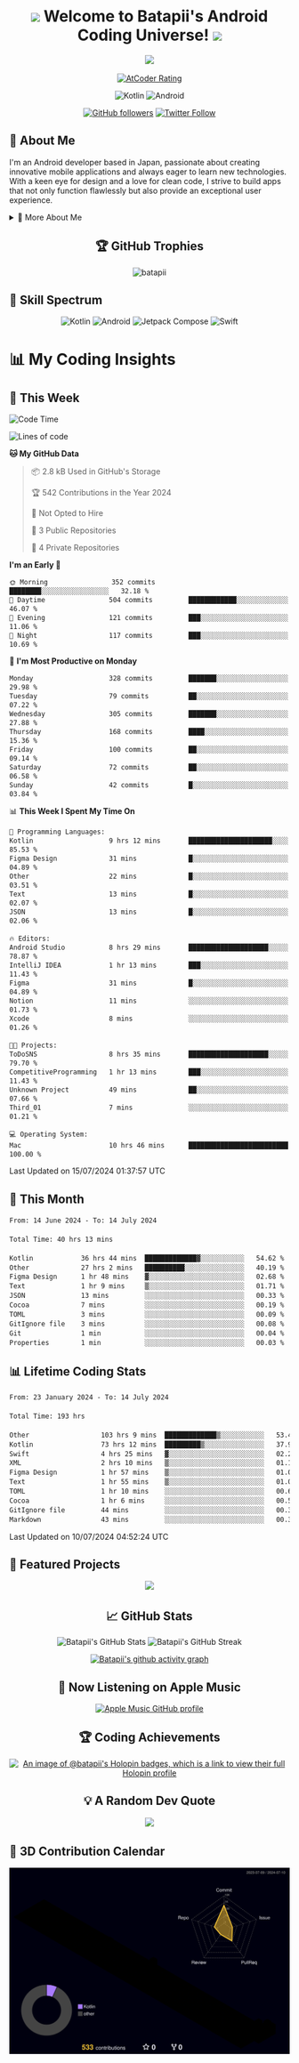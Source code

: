 <h1 align="center">
  <img src="https://media.giphy.com/media/hvRJCLFzcasrR4ia7z/giphy.gif" width="28">
  Welcome to Batapii's Android Coding Universe!
  <img src="https://media.giphy.com/media/hvRJCLFzcasrR4ia7z/giphy.gif" width="28">
</h1>

<p align="center">
  <img src="https://readme-typing-svg.herokuapp.com/?lines=Android+Developer+in+Japan;Always%20learning%20new%20things&font=Fira%20Code&center=true&width=440&height=45&color=f75c7e&vCenter=true&size=22">
</p>

<div align="center">
  
[![AtCoder Rating](https://img.shields.io/endpoint?url=https%3A%2F%2Fatcoder-badges.now.sh%2Fapi%2Fatcoder%2Fjson%2Fbatapii3939)](https://atcoder.jp/users/batapii3939)

![Kotlin](https://img.shields.io/badge/Kotlin-★☆☆☆☆☆☆☆☆☆-brightgreen)
![Android](https://img.shields.io/badge/Android-★☆☆☆☆☆☆☆☆☆-brightgreen)

  
[![GitHub followers](https://img.shields.io/github/followers/batapii?style=social)](https://github.com/batapii)
[![Twitter Follow](https://img.shields.io/twitter/follow/batapii?style=social)](https://twitter.com/batapii3939)

</div>

## 🚀 About Me
I'm an Android developer based in Japan, passionate about creating innovative mobile applications and always eager to learn new technologies. With a keen eye for design and a love for clean code, I strive to build apps that not only function flawlessly but also provide an exceptional user experience.

<details>
<summary>🌟 More About Me</summary>

- 🔭 I'm currently working on revolutionizing mobile productivity apps
- 🌱 I'm currently learning Kotlin Multiplatform and Jetpack Compose
- 👯 I'm looking to collaborate on open-source Android projects
- 💬 Ask me about Android development, Kotlin, and mobile UX design
- ⚡ Fun fact: I can solve a Rubik's cube in under 2 minutes!

</details>

<h2 align="center">🏆 GitHub Trophies</h2>
<p align="center">
  <img src="https://github-profile-trophy.vercel.app/?username=batapii&theme=nord&column=7&no-frame=true&no-bg=true&rank=SECRET,SSS,SS,S,AAA,AA,A,B,C,?" alt="batapii" />
</p>

## 🌈 Skill Spectrum

<div align="center">

![Kotlin](https://img.shields.io/badge/Kotlin-0095D5?style=for-the-badge&logo=kotlin&logoColor=white)
![Android](https://img.shields.io/badge/Android-3DDC84?style=for-the-badge&logo=android&logoColor=white)
![Jetpack Compose](https://img.shields.io/badge/Jetpack%20Compose-4285F4?style=for-the-badge&logo=jetpackcompose&logoColor=white)
![Swift](https://img.shields.io/badge/Swift-FA7343?style=for-the-badge&logo=swift&logoColor=white)

</div>


# 📊 My Coding Insights

## 📅 This Week
<!--START_SECTION:waka-week-->
![Code Time](http://img.shields.io/badge/Code%20Time-193%20hrs-blue)

![Lines of code](https://img.shields.io/badge/From%20Hello%20World%20I%27ve%20Written-79.9%20thousand%20lines%20of%20code-blue)

**🐱 My GitHub Data** 

> 📦 2.8 kB Used in GitHub's Storage 
 > 
> 🏆 542 Contributions in the Year 2024
 > 
> 🚫 Not Opted to Hire
 > 
> 📜 3 Public Repositories 
 > 
> 🔑 4 Private Repositories 
 > 
**I'm an Early 🐤** 

```text
🌞 Morning                352 commits         ████████░░░░░░░░░░░░░░░░░   32.18 % 
🌆 Daytime                504 commits         ████████████░░░░░░░░░░░░░   46.07 % 
🌃 Evening                121 commits         ███░░░░░░░░░░░░░░░░░░░░░░   11.06 % 
🌙 Night                  117 commits         ███░░░░░░░░░░░░░░░░░░░░░░   10.69 % 
```
📅 **I'm Most Productive on Monday** 

```text
Monday                   328 commits         ███████░░░░░░░░░░░░░░░░░░   29.98 % 
Tuesday                  79 commits          ██░░░░░░░░░░░░░░░░░░░░░░░   07.22 % 
Wednesday                305 commits         ███████░░░░░░░░░░░░░░░░░░   27.88 % 
Thursday                 168 commits         ████░░░░░░░░░░░░░░░░░░░░░   15.36 % 
Friday                   100 commits         ██░░░░░░░░░░░░░░░░░░░░░░░   09.14 % 
Saturday                 72 commits          ██░░░░░░░░░░░░░░░░░░░░░░░   06.58 % 
Sunday                   42 commits          █░░░░░░░░░░░░░░░░░░░░░░░░   03.84 % 
```


📊 **This Week I Spent My Time On** 

```text
💬 Programming Languages: 
Kotlin                   9 hrs 12 mins       █████████████████████░░░░   85.53 % 
Figma Design             31 mins             █░░░░░░░░░░░░░░░░░░░░░░░░   04.89 % 
Other                    22 mins             █░░░░░░░░░░░░░░░░░░░░░░░░   03.51 % 
Text                     13 mins             █░░░░░░░░░░░░░░░░░░░░░░░░   02.07 % 
JSON                     13 mins             █░░░░░░░░░░░░░░░░░░░░░░░░   02.06 % 

🔥 Editors: 
Android Studio           8 hrs 29 mins       ████████████████████░░░░░   78.87 % 
IntelliJ IDEA            1 hr 13 mins        ███░░░░░░░░░░░░░░░░░░░░░░   11.43 % 
Figma                    31 mins             █░░░░░░░░░░░░░░░░░░░░░░░░   04.89 % 
Notion                   11 mins             ░░░░░░░░░░░░░░░░░░░░░░░░░   01.73 % 
Xcode                    8 mins              ░░░░░░░░░░░░░░░░░░░░░░░░░   01.26 % 

🐱‍💻 Projects: 
ToDoSNS                  8 hrs 35 mins       ████████████████████░░░░░   79.70 % 
CompetitiveProgramming   1 hr 13 mins        ███░░░░░░░░░░░░░░░░░░░░░░   11.43 % 
Unknown Project          49 mins             ██░░░░░░░░░░░░░░░░░░░░░░░   07.66 % 
Third_01                 7 mins              ░░░░░░░░░░░░░░░░░░░░░░░░░   01.21 % 

💻 Operating System: 
Mac                      10 hrs 46 mins      █████████████████████████   100.00 % 
```


 Last Updated on 15/07/2024 01:37:57 UTC
<!--END_SECTION:waka-week-->

## 📅 This Month
<!--START_SECTION:wakamonth-->

```txt
From: 14 June 2024 - To: 14 July 2024

Total Time: 40 hrs 13 mins

Kotlin            36 hrs 44 mins  █████████████▓░░░░░░░░░░░   54.62 %
Other             27 hrs 2 mins   ██████████░░░░░░░░░░░░░░░   40.19 %
Figma Design      1 hr 48 mins    ▓░░░░░░░░░░░░░░░░░░░░░░░░   02.68 %
Text              1 hr 9 mins     ▒░░░░░░░░░░░░░░░░░░░░░░░░   01.71 %
JSON              13 mins         ░░░░░░░░░░░░░░░░░░░░░░░░░   00.33 %
Cocoa             7 mins          ░░░░░░░░░░░░░░░░░░░░░░░░░   00.19 %
TOML              3 mins          ░░░░░░░░░░░░░░░░░░░░░░░░░   00.09 %
GitIgnore file    3 mins          ░░░░░░░░░░░░░░░░░░░░░░░░░   00.08 %
Git               1 min           ░░░░░░░░░░░░░░░░░░░░░░░░░   00.04 %
Properties        1 min           ░░░░░░░░░░░░░░░░░░░░░░░░░   00.03 %
```

<!--END_SECTION:wakamonth-->

## 📊 Lifetime Coding Stats

<!--START_SECTION:wakaalltime-->

```txt
From: 23 January 2024 - To: 14 July 2024

Total Time: 193 hrs

Other                  103 hrs 9 mins  █████████████▒░░░░░░░░░░░   53.45 %
Kotlin                 73 hrs 12 mins  █████████▒░░░░░░░░░░░░░░░   37.93 %
Swift                  4 hrs 25 mins   ▓░░░░░░░░░░░░░░░░░░░░░░░░   02.29 %
XML                    2 hrs 10 mins   ▒░░░░░░░░░░░░░░░░░░░░░░░░   01.13 %
Figma Design           1 hr 57 mins    ▒░░░░░░░░░░░░░░░░░░░░░░░░   01.02 %
Text                   1 hr 55 mins    ▒░░░░░░░░░░░░░░░░░░░░░░░░   01.00 %
TOML                   1 hr 10 mins    ░░░░░░░░░░░░░░░░░░░░░░░░░   00.61 %
Cocoa                  1 hr 6 mins     ░░░░░░░░░░░░░░░░░░░░░░░░░   00.57 %
GitIgnore file         44 mins         ░░░░░░░░░░░░░░░░░░░░░░░░░   00.38 %
Markdown               43 mins         ░░░░░░░░░░░░░░░░░░░░░░░░░   00.37 %
```

<!--END_SECTION:wakaalltime-->

Last Updated on 10/07/2024 04:52:24 UTC

## 🌟 Featured Projects

<div align="center">
  <a href="https://github.com/batapii/ToDoSNS">
    <img src="https://github-readme-stats.vercel.app/api/pin/?username=batapii&repo=ToDoSNS&theme=radical" />
  </a>

## 📈 GitHub Stats

<div align="center">
  <img src="https://github-readme-stats.vercel.app/api?username=batapii&show_icons=true&theme=radical" alt="Batapii's GitHub Stats" />
  <img src="https://github-readme-streak-stats.herokuapp.com/?user=batapii&theme=radical" alt="Batapii's GitHub Streak" />
  
[![Batapii's github activity graph](https://github-readme-activity-graph.vercel.app/graph?username=batapii&theme=react-dark)](https://github.com/ashutosh00710/github-readme-activity-graph)
</div>

## 🎵 Now Listening on Apple Music

<div align="center">
  
[![Apple Music GitHub profile](https://music-profile.rayriffy.com/theme/dark.svg?uid=001005.6598667d2ffd4a10a4f429edd0ba24c4.1156)](https://github.com/rayriffy/apple-music-github-profile)

</div>


## 🏆 Coding Achievements

<div align="center">

[![An image of @batapii's Holopin badges, which is a link to view their full Holopin profile](https://holopin.me/batapii)](https://holopin.io/@batapii)

</div>

## 💡 A Random Dev Quote

<div align="center">

![](https://quotes-github-readme.vercel.app/api?type=horizontal&theme=radical)

</div>

</div>

## 🚀 3D Contribution Calendar

<div align="center">
  
![](./profile-3d-contrib/profile-night-rainbow.svg)

</div>
